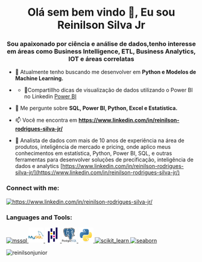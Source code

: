 <h1 align="center">Olá sem bem vindo 👋, Eu sou Reinilson Silva Jr</h1>
<h3 align="center">Sou apaixonado por ciência e análise de dados,tenho interesse em áreas como Business Intelligence, ETL, Business Analytics, IOT e áreas correlatas</h3>

- 🌱 Atualmente tenho buscando me desenvolver em **Python e Modelos de Machine Learning.**

- - 👯Compartillho dicas de visualização de dados utilizando o Power BI no Linkedin [Power BI](https://app.powerbi.com/view?r=eyJrIjoiNGFlNTQxMzEtN2EwZS00ODNkLTg5NGYtNGVjM2ZhYTVjNTk4IiwidCI6ImQ1ZWQ3NWYzLTRkZGMtNGUyMC1iNWUzLWEyN2Y5ZjcwMDVjYiJ9)

- 💬 Me pergunte sobre **SQL, Power BI, Python, Excel e Estatística.**

- 📫 Você me encontra em **https://www.linkedin.com/in/reinilson-rodrigues-silva-jr/**

- 📄 Analista de dados com mais de 10 anos de experiência na área de produtos, inteligência de mercado e pricing, onde aplico meus conhecimentos em estatística, Python, Power BI, SQL, e outras ferramentas para desenvolver soluções de precificação, inteligência de dados e analytics [https://www.linkedin.com/in/reinilson-rodrigues-silva-jr/](https://www.linkedin.com/in/reinilson-rodrigues-silva-jr/)

<h3 align="left">Connect with me:</h3>
<p align="left">
<a href="https://linkedin.com/in/https://www.linkedin.com/in/reinilson-rodrigues-silva-jr/" target="blank"><img align="center" src="https://raw.githubusercontent.com/rahuldkjain/github-profile-readme-generator/master/src/images/icons/Social/linked-in-alt.svg" alt="https://www.linkedin.com/in/reinilson-rodrigues-silva-jr/" height="30" width="40" /></a>
</p>

<h3 align="left">Languages and Tools:</h3>
<p align="left"> <a href="https://www.microsoft.com/en-us/sql-server" target="_blank" rel="noreferrer"> <img src="https://www.svgrepo.com/show/303229/microsoft-sql-server-logo.svg" alt="mssql" width="40" height="40"/> </a> <a href="https://www.mysql.com/" target="_blank" rel="noreferrer"> <img src="https://raw.githubusercontent.com/devicons/devicon/master/icons/mysql/mysql-original-wordmark.svg" alt="mysql" width="40" height="40"/> </a> <a href="https://pandas.pydata.org/" target="_blank" rel="noreferrer"> <img src="https://raw.githubusercontent.com/devicons/devicon/2ae2a900d2f041da66e950e4d48052658d850630/icons/pandas/pandas-original.svg" alt="pandas" width="40" height="40"/> </a> <a href="https://www.postgresql.org" target="_blank" rel="noreferrer"> <img src="https://raw.githubusercontent.com/devicons/devicon/master/icons/postgresql/postgresql-original-wordmark.svg" alt="postgresql" width="40" height="40"/> </a> <a href="https://www.python.org" target="_blank" rel="noreferrer"> <img src="https://raw.githubusercontent.com/devicons/devicon/master/icons/python/python-original.svg" alt="python" width="40" height="40"/> </a> <a href="https://scikit-learn.org/" target="_blank" rel="noreferrer"> <img src="https://upload.wikimedia.org/wikipedia/commons/0/05/Scikit_learn_logo_small.svg" alt="scikit_learn" width="40" height="40"/> </a> <a href="https://seaborn.pydata.org/" target="_blank" rel="noreferrer"> <img src="https://seaborn.pydata.org/_images/logo-mark-lightbg.svg" alt="seaborn" width="40" height="40"/> </a> </p>

<p><img align="center" src="https://github-readme-stats.vercel.app/api/top-langs?username=reinilsonjunior&show_icons=true&locale=en&layout=compact" alt="reinilsonjunior" /></p>


<!--### Hi there 👋

**reinilsonjunior/reinilsonjunior** is a ✨ _special_ ✨ repository because its `README.md` (this file) appears on your GitHub profile.

Here are some ideas to get you started:

- 🔭 I’m currently working on ...
- 🌱 I’m currently learning ...
- 👯 I’m looking to collaborate on ...
- 🤔 I’m looking for help with ...
- 💬 Ask me about ...
- 📫 How to reach me: ...
- 😄 Pronouns: ...
- ⚡ Fun fact: ...
-->
